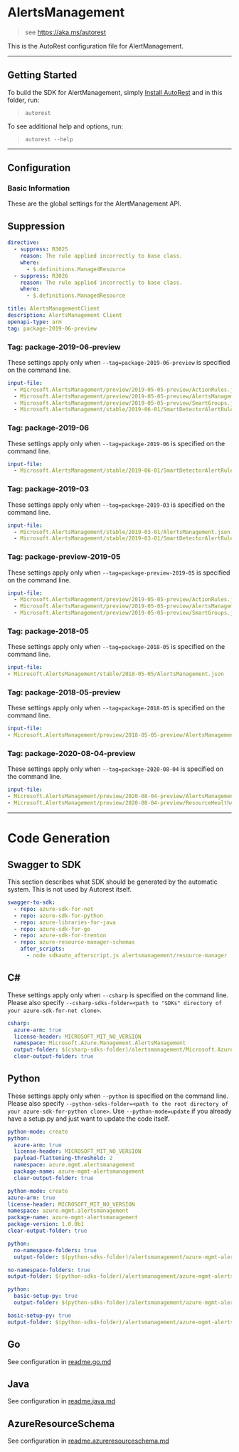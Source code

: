 # AlertsManagement

> see https://aka.ms/autorest

This is the AutoRest configuration file for AlertManagement.

---

## Getting Started

To build the SDK for AlertManagement, simply [Install AutoRest](https://aka.ms/autorest/install) and in this folder, run:

> `autorest`

To see additional help and options, run:

> `autorest --help`

---

## Configuration

### Basic Information

These are the global settings for the AlertManagement API.

## Suppression
``` yaml
directive:
  - suppress: R3025
    reason: The rule applied incorrectly to base class.
    where:
      - $.definitions.ManagedResource
  - suppress: R3026
    reason: The rule applied incorrectly to base class.
    where:
      - $.definitions.ManagedResource
```

``` yaml
title: AlertsManagementClient
description: AlertsManagement Client
openapi-type: arm
tag: package-2019-06-preview
```

### Tag: package-2019-06-preview

These settings apply only when `--tag=package-2019-06-preview` is specified on the command line.

```yaml $(tag) == 'package-2019-06-preview'
input-file:
  - Microsoft.AlertsManagement/preview/2019-05-05-preview/ActionRules.json
  - Microsoft.AlertsManagement/preview/2019-05-05-preview/AlertsManagement.json
  - Microsoft.AlertsManagement/preview/2019-05-05-preview/SmartGroups.json
  - Microsoft.AlertsManagement/stable/2019-06-01/SmartDetectorAlertRulesApi.json
```


### Tag: package-2019-06

These settings apply only when `--tag=package-2019-06` is specified on the command line.

```yaml $(tag) == 'package-2019-06'
input-file:
  - Microsoft.AlertsManagement/stable/2019-06-01/SmartDetectorAlertRulesApi.json
```

### Tag: package-2019-03

These settings apply only when `--tag=package-2019-03` is specified on the command line.

```yaml $(tag) == 'package-2019-03'
input-file:
  - Microsoft.AlertsManagement/stable/2019-03-01/AlertsManagement.json
  - Microsoft.AlertsManagement/stable/2019-03-01/SmartDetectorAlertRulesApi.json
```

### Tag: package-preview-2019-05

These settings apply only when `--tag=package-preview-2019-05` is specified on the command line.

``` yaml $(tag) == 'package-preview-2019-05'
input-file:
  - Microsoft.AlertsManagement/preview/2019-05-05-preview/ActionRules.json
  - Microsoft.AlertsManagement/preview/2019-05-05-preview/AlertsManagement.json
  - Microsoft.AlertsManagement/preview/2019-05-05-preview/SmartGroups.json
```

### Tag: package-2018-05

These settings apply only when `--tag=package-2018-05` is specified on the command line.

``` yaml $(tag) == 'package-2018-05'
input-file:
- Microsoft.AlertsManagement/stable/2018-05-05/AlertsManagement.json
```

### Tag: package-2018-05-preview

These settings apply only when `--tag=package-2018-05` is specified on the command line.

``` yaml $(tag) == 'package-2018-05-preview'
input-file:
- Microsoft.AlertsManagement/preview/2018-05-05-preview/AlertsManagement.json
```

### Tag: package-2020-08-04-preview

These settings apply only when `--tag=package-2020-08-04` is specified on the command line.

``` yaml $(tag) == 'package-2020-08-04-preview'
input-file:
- Microsoft.AlertsManagement/preview/2020-08-04-preview/AlertsManagement.json
- Microsoft.AlertsManagement/preview/2020-08-04-preview/ResourceHealthAlertRules.json
```

---

# Code Generation

## Swagger to SDK

This section describes what SDK should be generated by the automatic system.
This is not used by Autorest itself.

``` yaml $(swagger-to-sdk)
swagger-to-sdk:
  - repo: azure-sdk-for-net
  - repo: azure-sdk-for-python
  - repo: azure-libraries-for-java
  - repo: azure-sdk-for-go
  - repo: azure-sdk-for-trenton
  - repo: azure-resource-manager-schemas
    after_scripts:
      - node sdkauto_afterscript.js alertsmanagement/resource-manager
```

## C#

These settings apply only when `--csharp` is specified on the command line.
Please also specify `--csharp-sdks-folder=<path to "SDKs" directory of your azure-sdk-for-net clone>`.

``` yaml $(csharp)
csharp:
  azure-arm: true
  license-header: MICROSOFT_MIT_NO_VERSION
  namespace: Microsoft.Azure.Management.AlertsManagement
  output-folder: $(csharp-sdks-folder)/alertsmanagement/Microsoft.Azure.Management.AlertsManagement/src/Generated
  clear-output-folder: true
```

## Python

These settings apply only when `--python` is specified on the command line.
Please also specify `--python-sdks-folder=<path to the root directory of your azure-sdk-for-python clone>`.
Use `--python-mode=update` if you already have a setup.py and just want to update the code itself.

``` yaml $(python) && !$(track2)
python-mode: create
python:
  azure-arm: true
  license-header: MICROSOFT_MIT_NO_VERSION
  payload-flattening-threshold: 2
  namespace: azure.mgmt.alertsmanagement
  package-name: azure-mgmt-alertsmanagement
  clear-output-folder: true
```

``` yaml $(python) && $(track2)
python-mode: create
azure-arm: true
license-header: MICROSOFT_MIT_NO_VERSION
namespace: azure.mgmt.alertsmanagement
package-name: azure-mgmt-alertsmanagement
package-version: 1.0.0b1
clear-output-folder: true
```

``` yaml $(python) && $(python-mode) == 'update' && !$(track2)
python:
  no-namespace-folders: true
  output-folder: $(python-sdks-folder)/alertsmanagement/azure-mgmt-alertsmanagement/azure/mgmt/alertsmanagement
```

``` yaml $(python) && $(python-mode) == 'update' && $(track2)
no-namespace-folders: true
output-folder: $(python-sdks-folder)/alertsmanagement/azure-mgmt-alertsmanagement/azure/mgmt/alertsmanagement
```

``` yaml $(python) && $(python-mode) == 'create' && !$(track2)
python:
  basic-setup-py: true
  output-folder: $(python-sdks-folder)/alertsmanagement/azure-mgmt-alertsmanagement
```

``` yaml $(python) && $(python-mode) == 'create' && $(track2)
basic-setup-py: true
output-folder: $(python-sdks-folder)/alertsmanagement/azure-mgmt-alertsmanagement
```

## Go

See configuration in [readme.go.md](./readme.go.md)

## Java

See configuration in [readme.java.md](./readme.java.md)

## AzureResourceSchema

See configuration in [readme.azureresourceschema.md](./readme.azureresourceschema.md)

